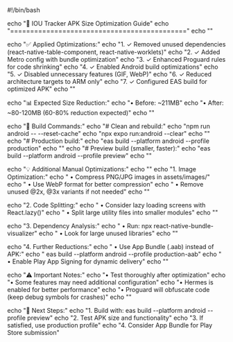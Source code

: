 #!/bin/bash

echo "🚀 IOU Tracker APK Size Optimization Guide"
echo "============================================"
echo ""

echo "✅ Applied Optimizations:"
echo "1. ✓ Removed unused dependencies (react-native-table-component, react-native-worklets)"
echo "2. ✓ Added Metro config with bundle optimization" 
echo "3. ✓ Enhanced Proguard rules for code shrinking"
echo "4. ✓ Enabled Android build optimizations"
echo "5. ✓ Disabled unnecessary features (GIF, WebP)"
echo "6. ✓ Reduced architecture targets to ARM only"
echo "7. ✓ Configured EAS build for optimized APK"
echo ""

echo "📊 Expected Size Reduction:"
echo "• Before: ~211MB"
echo "• After: ~80-120MB (60-80% reduction expected)"
echo ""

echo "🔧 Build Commands:"
echo "# Clean and rebuild:"
echo "npm run android -- --reset-cache"
echo "npx expo run:android --clear"
echo ""
echo "# Production build:"
echo "eas build --platform android --profile production"
echo ""
echo "# Preview build (smaller, faster):"
echo "eas build --platform android --profile preview"
echo ""

echo "💡 Additional Manual Optimizations:"
echo ""
echo "1. Image Optimization:"
echo "   • Compress PNG/JPG images in assets/images/"
echo "   • Use WebP format for better compression"
echo "   • Remove unused @2x, @3x variants if not needed"
echo ""

echo "2. Code Splitting:"
echo "   • Consider lazy loading screens with React.lazy()"
echo "   • Split large utility files into smaller modules"
echo ""

echo "3. Dependency Analysis:"
echo "   • Run: npx react-native-bundle-visualizer"
echo "   • Look for large unused libraries"
echo ""

echo "4. Further Reductions:"
echo "   • Use App Bundle (.aab) instead of APK:"
echo "     eas build --platform android --profile production-aab"
echo "   • Enable Play App Signing for dynamic delivery"
echo ""

echo "⚠️  Important Notes:"
echo "• Test thoroughly after optimization"
echo "• Some features may need additional configuration"
echo "• Hermes is enabled for better performance"
echo "• Proguard will obfuscate code (keep debug symbols for crashes)"
echo ""

echo "🎯 Next Steps:"
echo "1. Build with: eas build --platform android --profile preview"
echo "2. Test APK size and functionality"
echo "3. If satisfied, use production profile"
echo "4. Consider App Bundle for Play Store submission"